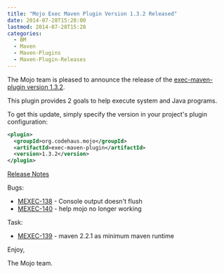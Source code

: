 ```yaml
---
title: "Mojo Exec Maven Plugin Version 1.3.2 Released"
date: 2014-07-28T15:28:00
lastmod: 2014-07-28T15:28
categories:
  - BM
  - Maven
  - Maven-Plugins
  - Maven-Plugin-Releases
---
```

The Mojo team is pleased to announce the release of the 
[exec-maven-plugin version 1.3.2](http://mojo.codehaus.org/exec-maven-plugin/).

This plugin provides 2 goals to help execute system and Java programs.

To get this update, simply specify the version in your project's plugin
configuration:

```xml
<plugin>
  <groupId>org.codehaus.mojo</groupId>
  <artifactId>exec-maven-plugin</artifactId>
  <version>1.3.2</version>
</plugin>
```
<!-- more -->

[Release Notes](https://jira.codehaus.org/secure/ReleaseNote.jspa?projectId=11240&version=20533)

Bugs:

 * [MEXEC-138](https://issues.apache.org/jira/browse/MEXEC-138) - Console output doesn't flush
 * [MEXEC-140](https://issues.apache.org/jira/browse/MEXEC-140) - help mojo no longer working

Task:

 * [MEXEC-139](https://issues.apache.org/jira/browse/MEXEC-139) - maven 2.2.1 as minimum maven runtime

Enjoy,

The Mojo team.

